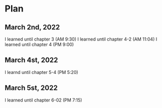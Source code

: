 # Plan
## March 2nd, 2022
I learned until chapter 3 (AM 9:30)
I learned until chapter 4-2 (AM 11:04)
I learned until chapter 4 (PM 9:00)

## March 4st, 2022
I learnd until chapter 5-4 (PM 5:20)

## March 5st, 2022
I learned until chapter 6-02 (PM 7:15)